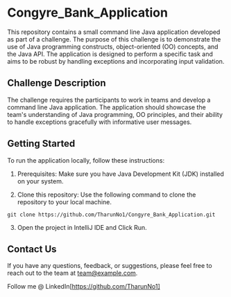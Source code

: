 # Congyre_Bank_Application

This repository contains a small command line Java application developed as part of a challenge. The purpose of this challenge is to demonstrate the use of Java programming constructs, object-oriented (OO) concepts, and the Java API. The application is designed to perform a specific task and aims to be robust by handling exceptions and incorporating input validation.

## Challenge Description

The challenge requires the participants to work in teams and develop a command line Java application. The application should showcase the team's understanding of Java programming, OO principles, and their ability to handle exceptions gracefully with informative user messages.

## Getting Started

To run the application locally, follow these instructions:

1. Prerequisites: Make sure you have Java Development Kit (JDK) installed on your system.
   
2. Clone this repository: Use the following command to clone the repository to your local machine.
   
`git clone https://github.com/TharunNo1/Congyre_Bank_Application.git`

3. Open the project in IntelliJ IDE and Click Run.

## Contact Us

If you have any questions, feedback, or suggestions, please feel free to reach out to the team at team@example.com.


Follow me @ LinkedIn[https://github.com/TharunNo1]
